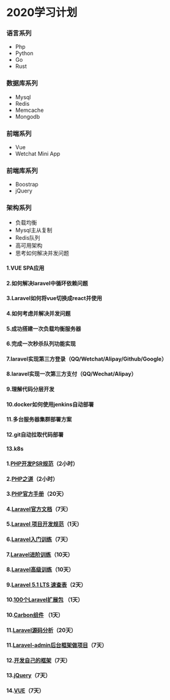 # 2020学习计划

### 语言系列

- Php
- Python
- Go
- Rust

### 数据库系列

- Mysql
- Redis
- Memcache
- Mongodb

### 前端系列

- Vue
- Wetchat Mini App

### 前端库系列

- Boostrap
- jQuery

### 架构系列

- 负载均衡
- Mysql主从复制
- Redis队列
- 高可用架构
- 思考如何解决并发问题

#### 1.VUE SPA应用
#### 2.如何解决laravel中循环依赖问题
#### 3.Laravel如何将vue切换成react并使用
#### 4.如何考虑并解决并发问题
#### 5.成功搭建一次负载均衡服务器
#### 6.完成一次秒杀队列功能实现
#### 7.laravel实现第三方登录（QQ/Wetchat/Alipay/Github/Google）
#### 8.laravel实现一次第三方支付（QQ/Wechat/Alipay）
#### 9.理解代码分层开发
#### 10.docker如何使用jenkins自动部署
#### 11.多台服务器集群部署方案
#### 12.git自动拉取代码部署
#### 13.k8s









#### 1.[PHP开发PSR规范](http://doc.iokvip.com/psrs/psr-1-basic-coding/)（2小时）

#### 2.[PHP之道](https://laravel-china.github.io/php-the-right-way/)（2小时）

#### 3.[PHP官方手册](http://php.net/manual/zh/)（20天）

#### 4.[Laravel官方文档](https://laravel-china.org/docs/laravel/5.5)（7天）

#### 5.[Laravel 项目开发规范](https://laravel-china.org/courses/laravel-specification)（1天）

#### 6.[Laravel入门训练](https://laravel-china.org/courses/laravel-essential-training-5.5)（7天）

#### 7.[Laravel进阶训练](https://laravel-china.org/courses/laravel-intermediate-training-5.5)（10天）

#### 8.[Laravel高级训练](https://laravel-china.org/courses/laravel-advance-training-5.5)（10天）

#### 9.[Laravel 5.1 LTS 速查表](https://cs.laravel-china.org)（2天）

#### 10.[100个Laravel扩展包](https://laravel-china.org/topics/2530/the-highest-amount-of-downloads-of-the-100-laravel-extensions-recommended) （1天）

#### 10.[Carbon组件](http://carbon.nesbot.com/docs/) （1天）

#### 11.[Laravel源码分析](https://github.com/laravel/laravel)（20天）

#### 11.[Laravel-admin后台框架做项目](http://laravel-admin.org/docs/#/zh/installation)（7天）

#### 12.[开发自己的框架](https://github.com/laravel/laravel)（7天）

#### 13.[jQuery](http://www.runoob.com/jquery/jquery-tutorial.html)（7天）

#### 14.[VUE](https://cn.vuejs.org/v2/guide/)（7天）

